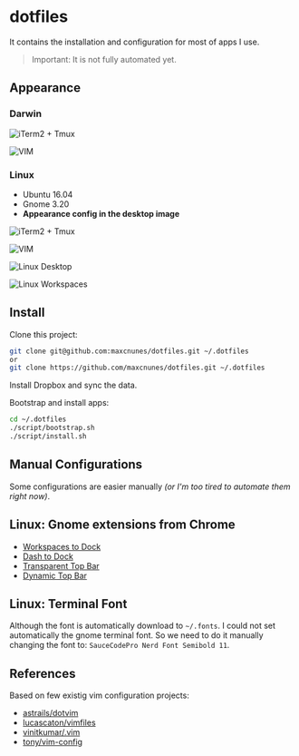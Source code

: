 dotfiles
==========

It contains the installation and configuration for most of apps I use.

> Important: It is not fully automated yet.

## Appearance

### Darwin

![**iTerm2 + Tmux**](https://raw.githubusercontent.com/maxcnunes/dotfiles/master/images/darwin_iterm2+tmux.png)

![**VIM**](https://raw.githubusercontent.com/maxcnunes/dotfiles/master/images/darwin_vim.png)

### Linux

* Ubuntu 16.04
* Gnome 3.20
* **Appearance config in the desktop image**

![**iTerm2 + Tmux**](https://raw.githubusercontent.com/maxcnunes/dotfiles/master/images/linux_gnome-terminal+tmux.png)

![**VIM**](https://raw.githubusercontent.com/maxcnunes/dotfiles/master/images/linux_vim.png)

![**Linux Desktop**](https://raw.githubusercontent.com/maxcnunes/dotfiles/master/images/linux_desktop.png)

![**Linux Workspaces**](https://raw.githubusercontent.com/maxcnunes/dotfiles/master/images/linux_workspaces.png)

## Install
Clone this project:

```bash
git clone git@github.com:maxcnunes/dotfiles.git ~/.dotfiles
or
git clone https://github.com/maxcnunes/dotfiles.git ~/.dotfiles
```

Install Dropbox and sync the data.

Bootstrap and install apps:

```bash
cd ~/.dotfiles
./script/bootstrap.sh
./script/install.sh
```

## Manual Configurations

Some configurations are easier manually *(or I'm too tired to automate them right now)*.

## Linux: Gnome extensions from Chrome

* [Workspaces to Dock](https://extensions.gnome.org/extension/427/workspaces-to-dock/)
* [Dash to Dock](https://extensions.gnome.org/extension/307/dash-to-dock/)
* [Transparent Top Bar](https://extensions.gnome.org/extension/857/transparent-top-bar/)
* [Dynamic Top Bar](https://extensions.gnome.org/extension/885/dynamic-top-bar/)

## Linux: Terminal Font

Although the font is automatically download to `~/.fonts`. I could not set automatically the gnome terminal font. So we need to do it manually changing the font to: `SauceCodePro Nerd Font Semibold 11`.

## References

Based on few existig vim configuration projects:

- [astrails/dotvim](https://github.com/astrails/dotvim)
- [lucascaton/vimfiles](https://github.com/lucascaton/vimfiles)
- [vinitkumar/.vim](https://github.com/vinitkumar/.vim)
- [tony/vim-config](https://github.com/tony/vim-config)
